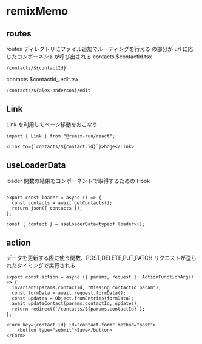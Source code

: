 # remixMemo

## routes

routes ディレクトリにファイル追加でルーティングを行える
<Outlet />の部分が url に応じたコンポーネントが呼び出される
contacts.$contactId.tsx

```
/contacts/${contactId}
```

contacts.$contactId\_.edit.tsx

```
/contacts/${alex-anderson}/edit
```

## Link

Link を利用してページ移動をおこなう

```
import { Link } from "@remix-run/react";

<Link to={`contacts/${contact.id}`}>hoge</Link>
```

## useLoaderData

loader 関数の結果をコンポーネントで取得するための Hook

```

export const loader = async () => {
  const contacts = await getContacts();
  return json({ contacts });
};

const { contact } = useLoaderData<typeof loader>();
```

## action

データを更新する際に使う関数、POST,DELETE,PUT,PATCH リクエストが送られたタイミングで実行される

```
export const action = async ({ params, request }: ActionFunctionArgs) => {
  invariant(params.contactId, "Missing contactId param");
  const formData = await request.formData();
  const updates = Object.fromEntries(formData);
  await updateContact(params.contactId, updates);
  return redirect(`/contacts/${params.contactId}`);
};

<Form key={contact.id} id="contact-form" method="post">
    <button type="submit">Save</button>
</Form>
```
